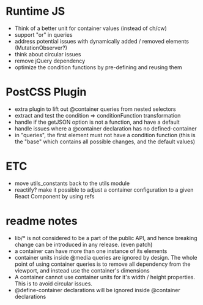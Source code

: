 
# Runtime JS
- Think of a better unit for container values (instead of ch/cw)
- support "or" in queries
- address potential issues with dynamically added / removed elements (MutationObserver?)
- think about circular issues
- remove jQuery dependency
- optimize the condition functions by pre-defining and reusing them

# PostCSS Plugin
- extra plugin to lift out @container queries from nested selectors 
- extract and test the condition => conditionFunction transformation
- handle if the getJSON option is not a function, and have a default
- handle issues where a @container declaration has no defined-container
- in "queries", the first element must not have a condition function
(this is the "base" which contains all possible changes, and the default values)

# ETC
- move utils_constants back to the utils module
- reactify? make it possible to adjust a container configuration to a given React
Component by using refs

# readme notes
- lib/* is not considered to be a part of the public API, and hence breaking
change can be introduced in any release. (even patch)
- a container can have more than one instance of its elements
- container units inside @media queries are ignored by design. The whole point
of using container queries is to remove all dependency from the viewport, and
instead use the container's dimensions
- A container cannot use container units for it's width / height properties.
This is to avoid circular issues.
- @define-container declarations will be ignored inside @container declarations

